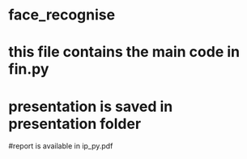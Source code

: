 # face_recognise
# this file contains the main code in fin.py 
# presentation is saved in presentation folder
#report is available in ip_py.pdf 
